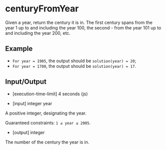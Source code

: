 # centuryFromYear
Given a year, return the century it is in. The first century spans from the year 1 up to and including the year 100, the second - from the year 101 up to and including the year 200, etc.

## Example

- `For year = 1905`, the output should be
`solution(year) = 20`;
- `For year = 1700`, the output should be
`solution(year) = 17`.

## Input/Output

- [execution-time-limit] 4 seconds (js)

- [input] integer year

A positive integer, designating the year.

Guaranteed constraints:
`1 ≤ year ≤ 2005`.

- [output] integer

The number of the century the year is in.
